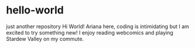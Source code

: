 # hello-world
just another repository
Hi World!
Ariana here, coding is intimidating but I am excited to try something new! 
I enjoy reading webcomics and playing Stardew Valley on my commute.
